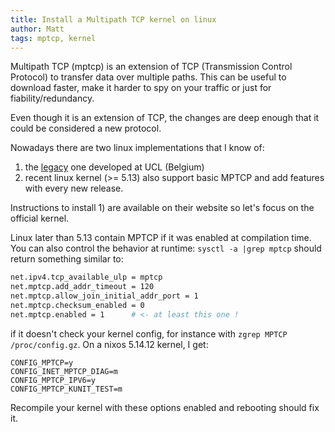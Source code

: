 ```yaml
---
title: Install a Multipath TCP kernel on linux
author: Matt
tags: mptcp, kernel
---
```


Multipath TCP (mptcp) is an extension of TCP (Transmission Control Protocol) to
transfer data over multiple paths. This can be useful to download faster, make
it harder to spy on your traffic or just for fiability/redundancy.

Even though it is an extension of TCP, the changes are deep enough that it could
be considered a new protocol.

Nowadays there are two linux implementations that I know of:
1. the [legacy][out-of-tree] one developed at UCL (Belgium)
2. recent linux kernel (>= 5.13) also support basic MPTCP and add features with every new release.

Instructions to install 1) are available on their website so let's focus on the
official kernel.

Linux later than 5.13 contain MPTCP if it was enabled at compilation time.
You can also control the behavior at runtime: `sysctl -a |grep mptcp` should return something
similar to:
```sh
net.ipv4.tcp_available_ulp = mptcp
net.mptcp.add_addr_timeout = 120
net.mptcp.allow_join_initial_addr_port = 1
net.mptcp.checksum_enabled = 0
net.mptcp.enabled = 1      # <- at least this one !
```
if it doesn't check your kernel config, for instance with `zgrep MPTCP /proc/config.gz`.
On a nixos 5.14.12 kernel, I get:
```
CONFIG_MPTCP=y
CONFIG_INET_MPTCP_DIAG=m
CONFIG_MPTCP_IPV6=y
CONFIG_MPTCP_KUNIT_TEST=m
```

Recompile your kernel with these options enabled and rebooting should fix it.

[out-of-tree]: http://mutipath-tcp.org
